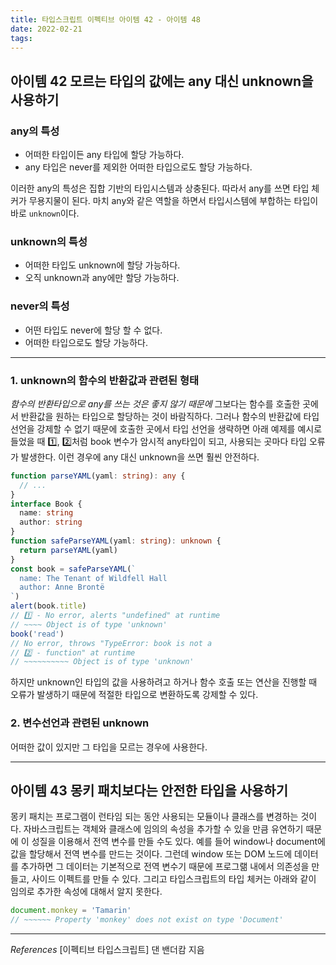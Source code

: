 ```yaml
---
title: 타입스크립트 이펙티브 아이템 42 - 아이템 48
date: 2022-02-21
tags:
---
```


## 아이템 42 모르는 타입의 값에는 any 대신 unknown을 사용하기

### any의 특성

- 어떠한 타입이든 any 타입에 할당 가능하다.
- any 타입은 never를 제외한 어떠한 타입으로도 할당 가능하다.

이러한 any의 특성은 집합 기반의 타입시스템과 상충된다. 따라서 any를 쓰면 타입 체커가 무용지물이 된다. 마치 any와 같은 역할을 하면서 타입시스템에 부합하는 타입이 바로 `unknown`이다.

### unknown의 특성

- 어떠한 타입도 unknown에 할당 가능하다.
- 오직 unknown과 any에만 할당 가능하다.

### never의 특성

- 어떤 타입도 never에 할당 할 수 없다.
- 어떠한 타입으로도 할당 가능하다.

---

### 1. unknown의 함수의 반환값과 관련된 형태

_함수의 반환타입으로 any를 쓰는 것은 좋지 않기 때문에_ 그보다는 함수를 호출한 곳에서 반환값을 원하는 타입으로 할당하는 것이 바람직하다. 그러나 함수의 반환값에 타입 선언을 강제할 수 없기 때문에 호출한 곳에서 타입 선언을 생략하면 아래 예제를 예시로 들었을 때 1️⃣, 2️⃣처럼 book 변수가 암시적 any타입이 되고, 사용되는 곳마다 타입 오류가 발생한다. 이런 경우에 any 대신 unknown을 쓰면 훨씬 안전하다.

```ts
function parseYAML(yaml: string): any {
  // ...
}
interface Book {
  name: string
  author: string
}
function safeParseYAML(yaml: string): unknown {
  return parseYAML(yaml)
}
const book = safeParseYAML(`
  name: The Tenant of Wildfell Hall
  author: Anne Brontë
`)
alert(book.title)
// 1️⃣ - No error, alerts "undefined" at runtime
// ~~~~ Object is of type 'unknown'
book('read')
// No error, throws "TypeError: book is not a
// 2️⃣ - function" at runtime
// ~~~~~~~~~~ Object is of type 'unknown'
```

하지만 unknown인 타입의 값을 사용하려고 하거나 함수 호출 또는 연산을 진행할 때 오류가 발생하기 때문에 적절한 타입으로 변환하도록 강제할 수 있다.

### 2. 변수선언과 관련된 unknown

어떠한 값이 있지만 그 타입을 모르는 경우에 사용한다.

---

## 아이템 43 몽키 패치보다는 안전한 타입을 사용하기

몽키 패치는 프로그램이 런타임 되는 동안 사용되는 모듈이나 클래스를 변경하는 것이다. 자바스크립트는 객체와 클래스에 임의의 속성을 추가할 수 있을 만큼 유연하기 때문에 이 성질을 이용해서 전역 변수를 만들 수도 있다. 예를 들어 window나 document에 값을 할당해서 전역 변수를 만드는 것이다. 그런데 window 또는 DOM 노드에 데이터를 추가하면 그 데이터는 기본적으로 전역 변수기 때문에 프로그랢 내에서 의존성을 만들고, 사이드 이펙트를 만들 수 있다. 그리고 타입스크립트의 타입 체커는 아래와 같이 임의로 추가한 속성에 대해서 알지 못한다.

```ts
document.monkey = 'Tamarin'
// ~~~~~~ Property 'monkey' does not exist on type 'Document'
```

---

_References_
[이펙티브 타입스크립트] 댄 밴더캄 지음
